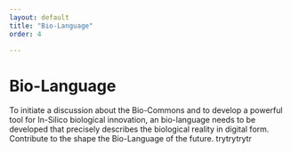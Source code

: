 ```yaml
---
layout: default
title: "Bio-Language"
order: 4

---
```

<div class="jumbotron">
	<div class="container">
	<h1><i class="fa fa-language"></i> Bio-Language</h1>
    <p>
To initiate a discussion about the Bio-Commons and to develop a powerful tool for In-Silico biological innovation, an bio-language needs to be developed that precisely describes the biological reality in digital form. Contribute to the shape the Bio-Language of the future.
trytrytrytr
    </p>
	</div>
</div>
